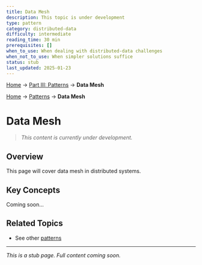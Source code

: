 ```yaml
---
title: Data Mesh
description: This topic is under development
type: pattern
category: distributed-data
difficulty: intermediate
reading_time: 30 min
prerequisites: []
when_to_use: When dealing with distributed-data challenges
when_not_to_use: When simpler solutions suffice
status: stub
last_updated: 2025-01-23
---
```


<!-- Navigation -->
[Home](../introduction/index.md) → [Part III: Patterns](index.md) → **Data Mesh**

<!-- Navigation -->
[Home](../introduction/index.md) → [Patterns](index.md) → **Data Mesh**

# Data Mesh

> *This content is currently under development.*

## Overview

This page will cover data mesh in distributed systems.

## Key Concepts

Coming soon...

## Related Topics

- See other [patterns](index.md)

---

*This is a stub page. Full content coming soon.*
